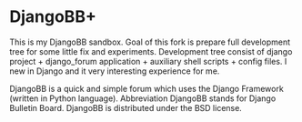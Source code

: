 # DjangoBB+
This is my DjangoBB sandbox.
Goal of this fork is prepare full development tree for
some little fix and experiments.
Development tree consist of django project + django_forum application +
auxiliary shell scripts + config files.
I new in Django and it very interesting experience for me.

DjangoBB is a quick and simple forum which uses the Django Framework
(written in Python language).
Abbreviation DjangoBB stands for Django Bulletin Board.
DjangoBB is distributed under the BSD license. 
